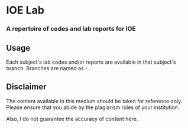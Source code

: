 # IOE Lab

### A repertoire of codes and lab reports for IOE

## Usage

Each subject's lab codes and/or reports are available in that subject's branch. Branches are named as <subject-code> - <subject-name>.

## Disclaimer

The content available in this medium should be taken for reference only. Please ensure that you abide by the plagiarism rules of your institution.

Also, I do not guarantee the accuracy of content here.
